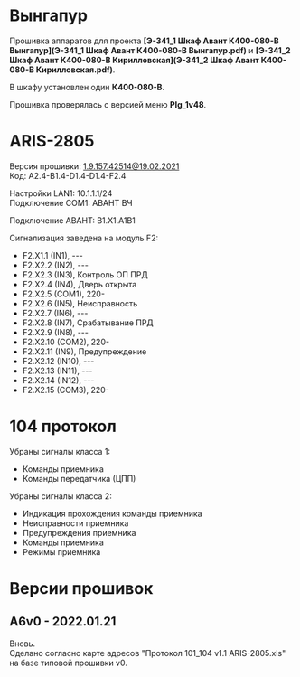 Вынгапур
========

Прошивка аппаратов для проекта **[Э-341_1 Шкаф Авант К400-080-В Вынгапур](Э-341_1 Шкаф Авант К400-080-В Вынгапур.pdf)** и **[Э-341_2 Шкаф Авант К400-080-В Кирилловская](Э-341_2 Шкаф Авант К400-080-В Кирилловская.pdf)**.

В шкафу установлен один **К400-080-В**.

Прошивка проверялась с версией меню **PIg_1v48**.


# ARIS-2805

Версия прошивки: 1.9.157.42514@19.02.2021  
Код: A2.4-B1.4-D1.4-D1.4-F2.4

Настройки LAN1: 10.1.1.1/24  
Подключение COM1: АВАНТ ВЧ

Подключение АВАНТ: B1.X1.A1B1

Cигнализация заведена на модуль F2:
- F2.X1.1 (IN1), ---
- F2.X2.2 (IN2), ---
- F2.X2.3 (IN3), Контроль ОП ПРД
- F2.X2.4 (IN4), Дверь открыта
- F2.X2.5 (COM1), 220-
- F2.X2.6 (IN5), Неисправность
- F2.X2.7 (IN6), ---
- F2.X2.8 (IN7), Срабатывание ПРД
- F2.X2.9 (IN8), ---
- F2.X2.10 (COM2), 220-
- F2.X2.11 (IN9), Предупреждение
- F2.X2.12 (IN10), ---
- F2.X2.13 (IN11), ---
- F2.X2.14 (IN12), ---
- F2.X2.15 (COM3), 220-


# 104 протокол

Убраны сигналы класса 1:
- Команды приемника
- Команды передатчика (ЦПП)

Убраны сигналы класса 2:
- Индикация прохождения команды приемника
- Неисправности приемника
- Предупреждения приемника
- Команды приемника
- Режимы приемника


# Версии прошивок 

## A6v0 - 2022.01.21

Вновь.  
Сделано согласно карте адресов "Протокол 101_104 v1.1 ARIS-2805.xls" на базе типовой прошивки v0.  


